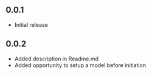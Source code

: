## 0.0.1
- Initial release
## 0.0.2
- Added description in Readme.md
- Added opportunity to setup a model before initiation

